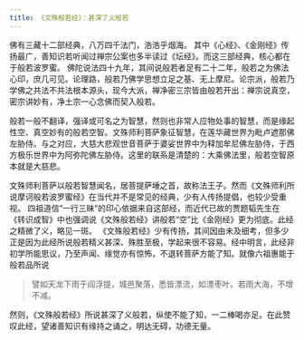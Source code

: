 ```yaml
---
title: 《文殊般若经》：甚深了义般若
---
```


佛有三藏十二部经典，八万四千法门，浩浩乎烟海。<!--more-->
其中《心经》、《金刚经》传扬最广，善知识若听闻过禅宗公案也多半读过《坛经》。而这三部经典，核心都在于般若波罗蜜。
佛陀说法四十九年，其间说般若者足有二十二年，般若之为佛法心印，庶几可见。论理路，般若乃佛学思想立足之基、无上摩尼。论宗派，般若乃学佛之共法不共法根本源头，现今大派，禅净密三宗皆由般若开出：禅宗说真空，密宗讲妙有，净土宗一心念佛而契入般若。

般若一般不翻译，强译或可名之为智慧，然则也非常人应物处事的智慧，而是缘起性空、真空妙有的般若空智。文殊师利菩萨象征智慧，在莲华藏世界为毗卢遮那佛左胁侍。与之对应，大慈大悲观世音菩萨于婆娑世界中为释加牟尼佛左胁侍，于西方极乐世界中为阿弥陀佛左胁侍。这里的联系是清楚的：大乘佛法里，般若空智原本就是大慈悲。

文殊师利菩萨以般若智慧闻名，居菩提萨埵之首，故称法王子。然而《文殊师利所说摩诃般若波罗蜜经》在当代并不是常见的经典，少有人传扬提倡，也较少受重视。
四祖道信“一行三昧“的印心依据来自这部经，而近代已故的贾题韬先生在《转识成智》中也强调说《文殊般若经》讲般若“空”比《金刚经》更为彻底。此经之精微了义，略见一斑。
《文殊般若经》少有传扬，其间因由未及细考，但多少正是因为此经所说般若精义甚深、殊胜至极，学起来很不容易。经中明言，此经非初学所能思议，乃至声闻、缘觉亦有惊怖，不退转菩萨方能了知。就像六祖惠能于般若品所说
> 譬如天龙下雨于阎浮提，城邑聚落，悉皆漂流，如漂枣叶。若雨大海，不增不减。

然则，《文殊般若经》所说甚深了义般若，纵使不能了知，一二棒喝亦足。在此赞叹此经，望诸善知识有缘持之诵之，明达无碍，功德无量。